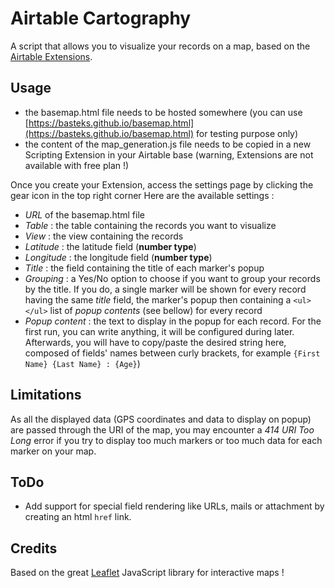 

# Airtable Cartography

A script that allows you to visualize your records on a map, based on the [Airtable Extensions](https://support.airtable.com/docs/airtable-extensions-overview).

## Usage
- the basemap.html file needs to be hosted somewhere (you can use [https://basteks.github.io/basemap.html](https://basteks.github.io/basemap.html) for testing purpose only)
- the content of the map_generation.js file needs to be copied in a new Scripting Extension in your Airtable base (warning, Extensions are not available with free plan !)

Once you create your Extension, access the settings page by clicking the gear icon in the top right corner
Here are the available settings :
- *URL* of the basemap.html file
- *Table* : the table containing the records you want to visualize
- *View* : the view containing the records
- *Latitude* : the latitude field (**number type**)
- *Longitude* : the longitude field (**number type**)
- *Title* : the field containing the title of each marker's popup
- *Grouping* : a Yes/No option to choose if you want to group your records by the title. If you do, a single marker will be shown for every record having the same *title* field, the marker's popup then containing a `<ul></ul>` list of *popup contents* (see bellow) for every record
- *Popup content* : the text to display in the popup for each record. For the  first run, you can write anything, it will be configured during later. Afterwards, you will have to copy/paste the desired string here, composed of fields' names between curly brackets, for example `{First Name} {Last Name} : {Age}`)

## Limitations
As all the displayed data (GPS coordinates and data to display on popup) are passed through the URI of the map, you may encounter a _414 URI Too Long_ error if you try to display too much markers or too much data for each marker on your map.

## ToDo
- Add support for special field rendering like URLs, mails or attachment by creating an html `href` link.

## Credits
Based on the great [Leaflet](https://leafletjs.com/) JavaScript library for interactive maps !
